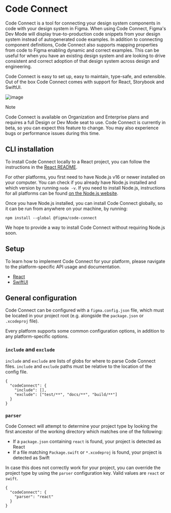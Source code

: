 # Code Connect

Code Connect is a tool for connecting your design system components in code with your design system in Figma. When using Code Connect, Figma's Dev Mode will display true-to-production code snippets from your design system instead of autogenerated code examples. In addition to connecting component definitions, Code Connect also supports mapping properties from code to Figma enabling dynamic and correct examples. This can be useful for when you have an existing design system and are looking to drive consistent and correct adoption of that design system across design and engineering.

Code Connect is easy to set up, easy to maintain, type-safe, and extensible. Out of the box Code Connect comes with support for React, Storybook and SwiftUI.

![image](https://static.figma.com/uploads/9a04c8236ff9cc18303b98a0983c82a589b6cfe3.png)

> [!NOTE]
> Code Connect is available on Organization and Enterprise plans and requires a full Design or Dev Mode seat to use. Code Connect is currently in beta, so you can expect this feature to change. You may also experience bugs or performance issues during this time.

## CLI installation

To install Code Connect locally to a React project, you can follow the instructions in the [React README](cli/README.md#installation).

For other platforms, you first need to have Node.js v16 or newer installed on your computer. You can check if you already have Node.js installed and which version by running `node -v`. If you need to install Node.js, instructions for all platforms can be found [on the Node.js website](https://nodejs.org/en/download/package-manager).

Once you have Node.js installed, you can install Code Connect globally, so it can be run from anywhere on your machine, by running:

`npm install --global @figma/code-connect`

We hope to provide a way to install Code Connect without requiring Node.js soon.

## Setup

To learn how to implement Code Connect for your platform, please navigate to the platform-specific API usage and documentation.

- [React](cli/README.md)
- [SwiftUI](swiftui/README.md)

## General configuration

Code Connect can be configured with a `figma.config.json` file, which must be located in your project root (e.g. alongside the `package.json` or `.xcodeproj` file).

Every platform supports some common configuration options, in addition to any platform-specific options.

### `include` and `exclude`

`include` and `exclude` are lists of globs for where to parse Code Connect files. `include` and `exclude` paths must be relative to the location of the config file.

```jsonp
{
  "codeConnect": {
    "include": [],
    "exclude": ["test/**", "docs/**", "build/**"]
  }
}
```

### `parser`

Code Connect will attempt to determine your project type by looking the first ancestor of the working directory which matches one of the following:
- If a `package.json` containing `react` is found, your project is detected as React
- If a file matching `Package.swift` or `*.xcodeproj` is found, your project is detected as Swift

In case this does not correctly work for your project, you can override the project type by using the `parser` configuration key. Valid values are `react` or `swift`.

```jsonp
{
  "codeConnect": {
    "parser": "react"
  }
}
```
